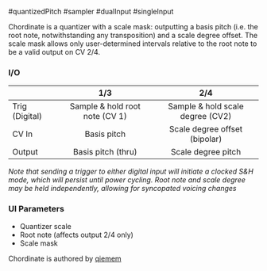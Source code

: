  #quantizedPitch #sampler #dualInput #singleInput 

Chordinate is a quantizer with a scale mask: outputting a basis pitch (i.e. the root note, notwithstanding any transposition) and a scale degree offset. The scale mask allows only user-determined intervals relative to the root note to be a valid output on CV 2/4.

### I/O

|                |              1/3           |                   2/4                |
| -------------- |:---------------------------:|:-------------------------------------:|
| Trig (Digital) |  Sample & hold root note (CV 1)   | Sample & hold scale degree (CV2) |
| CV In          | Basis pitch |      Scale degree offset (bipolar)     |
| Output         |        Basis pitch (thru)           |         Scale degree pitch          |

_Note that sending a trigger to either digital input will initiate a clocked S&H mode, which will persist until power cycling. Root note and scale degree may be held independently, allowing for syncopated voicing changes_

### UI Parameters
* Quantizer scale
* Root note (affects output 2/4 only)
* Scale mask

Chordinate is authored by [qiemem](https://github.com/qiemem/O_C-HemisphereSuite)